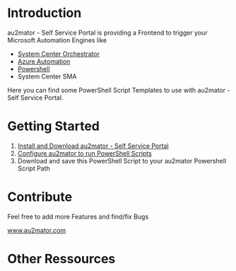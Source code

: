 # Introduction

au2mator - Self Service Portal is providing a Frontend to trigger your Microsoft Automation Engines like

- <a href="https://www.au2mator.com/orchestrator/?utm_source=github&utm_medium=social&utm_campaign=PS_Template&utm_content=Readme" target="_blank">System Center Orchestrator</a>
- <a href="https://www.au2mator.com/AzureAutomation/?utm_source=github&utm_medium=social&utm_campaign=PS_Template&utm_content=Readme" target="_blank">Azure Automation</a>
- <a href="https://www.au2mator.com/Powershell/?utm_source=github&utm_medium=social&utm_campaign=PS_Template&utm_content=Readme" target="_blank">Powershell</a>
- System Center SMA

Here you can find some PowerShell Script Templates to use with au2mator - Self Service Portal.



# Getting Started

1.	<a href="https://au2mator.com/documentation/install-or-update-au2mator-self-service-portal/?utm_source=github&utm_medium=social&utm_campaign=PS_Template&utm_content=Readme" target="_blank">Install and Download au2mator - Self Service Portal</a>
2.	<a href="https://au2mator.com/documentation/use-powershell-with-au2mator/?utm_source=github&utm_medium=social&utm_campaign=PS_Template&utm_content=Readme" target="_blank">Configure au2mator to run PowerShell Scripts</a>
3.	Download and save this PowerShell Script to your au2mator Powershell Script Path



# Contribute

Feel free to add more Features and find/fix Bugs

<a href="https://au2mator.com/?utm_source=github&utm_medium=social&utm_campaign=PS_Template&utm_content=Readme" target="_blank">www.au2mator.com</a>

# Other Ressources